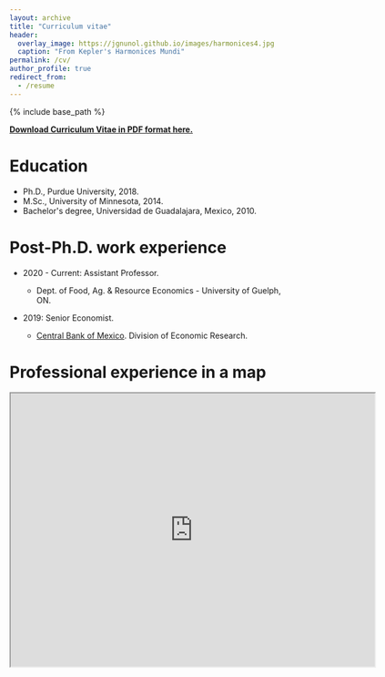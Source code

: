 ```yaml
---
layout: archive
title: "Curriculum vitae"
header:
  overlay_image: https://jgnunol.github.io/images/harmonices4.jpg
  caption: "From Kepler's Harmonices Mundi"
permalink: /cv/
author_profile: true
redirect_from:
  - /resume
---
```


{% include base_path %}

**[Download Curriculum Vitae in PDF format here.](https://jgnunol.github.io/files/CV.pdf)**

Education
======
* Ph.D., Purdue University, 2018.
* M.Sc., University of Minnesota, 2014.
* Bachelor's degree, Universidad de Guadalajara, Mexico, 2010.

Post-Ph.D. work experience
======
* 2020 - Current: Assistant Professor.
  * Dept. of Food, Ag. & Resource Economics - University of Guelph, ON.

* 2019: Senior Economist.
  * [Central Bank of Mexico](https://www.banxico.org.mx/indexen.html). Division of Economic Research.


Professional experience in a map
======

<iframe src="https://www.google.com/maps/d/embed?mid=1IuP01EtoMZPZ8oU_-3-BB82Amfax-oKc" width="640" height="480"></iframe>
